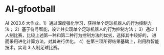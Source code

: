 # AI-gfootball
AI 2023.6 大作业。1）通过深度强化学习，获得单个足球机器人的行为控制方法； 2）基于符号智能，设计并实现单个足球机器人的行为控制方法； 3）通过 1 人制比赛，比较上述第一种和第二种行为控制方法的优劣，选择其中较好的， 进而采用进化计算方法，对其进行优化。 4）在第三项所得结果基础上，利用群智能技术，实现 3 人制足球比赛。
